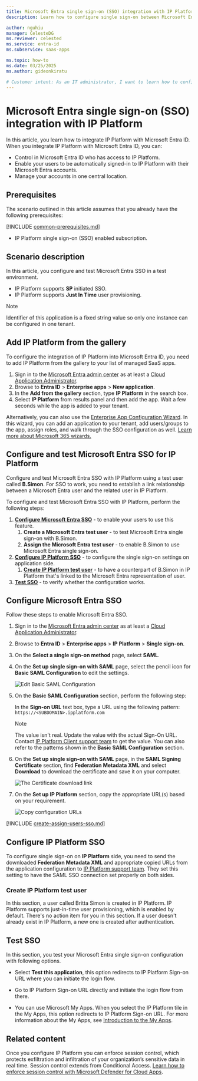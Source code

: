 ```yaml
---
title: Microsoft Entra single sign-on (SSO) integration with IP Platform
description: Learn how to configure single sign-on between Microsoft Entra ID and IP Platform.

author: nguhiu
manager: CelesteDG
ms.reviewer: celested
ms.service: entra-id
ms.subservice: saas-apps

ms.topic: how-to
ms.date: 03/25/2025
ms.author: gideonkiratu

# Customer intent: As an IT administrator, I want to learn how to configure single sign-on between Microsoft Entra ID and IP Platform so that I can control who has access to IP Platform, enable automatic sign-in with Microsoft Entra accounts, and manage my accounts in one central location.
---
```


# Microsoft Entra single sign-on (SSO) integration with IP Platform

In this article,  you learn how to integrate IP Platform with Microsoft Entra ID. When you integrate IP Platform with Microsoft Entra ID, you can:

* Control in Microsoft Entra ID who has access to IP Platform.
* Enable your users to be automatically signed-in to IP Platform with their Microsoft Entra accounts.
* Manage your accounts in one central location.


## Prerequisites
The scenario outlined in this article assumes that you already have the following prerequisites:

[!INCLUDE [common-prerequisites.md](~/identity/saas-apps/includes/common-prerequisites.md)]
* IP Platform single sign-on (SSO) enabled subscription.

## Scenario description

In this article,  you configure and test Microsoft Entra SSO in a test environment.

* IP Platform supports **SP** initiated SSO.
* IP Platform supports **Just In Time** user provisioning.

> [!NOTE]
> Identifier of this application is a fixed string value so only one instance can be configured in one tenant.

## Add IP Platform from the gallery

To configure the integration of IP Platform into Microsoft Entra ID, you need to add IP Platform from the gallery to your list of managed SaaS apps.

1. Sign in to the [Microsoft Entra admin center](https://entra.microsoft.com) as at least a [Cloud Application Administrator](~/identity/role-based-access-control/permissions-reference.md#cloud-application-administrator).
1. Browse to **Entra ID** > **Enterprise apps** > **New application**.
1. In the **Add from the gallery** section, type **IP Platform** in the search box.
1. Select **IP Platform** from results panel and then add the app. Wait a few seconds while the app is added to your tenant.

 Alternatively, you can also use the [Enterprise App Configuration Wizard](https://portal.office.com/AdminPortal/home?Q=Docs#/azureadappintegration). In this wizard, you can add an application to your tenant, add users/groups to the app, assign roles, and walk through the SSO configuration as well. [Learn more about Microsoft 365 wizards.](/microsoft-365/admin/misc/azure-ad-setup-guides)

<a name='configure-and-test-azure-ad-sso-for-ip-platform'></a>

## Configure and test Microsoft Entra SSO for IP Platform

Configure and test Microsoft Entra SSO with IP Platform using a test user called **B.Simon**. For SSO to work, you need to establish a link relationship between a Microsoft Entra user and the related user in IP Platform.

To configure and test Microsoft Entra SSO with IP Platform, perform the following steps:

1. **[Configure Microsoft Entra SSO](#configure-azure-ad-sso)** - to enable your users to use this feature.
    1. **Create a Microsoft Entra test user** - to test Microsoft Entra single sign-on with B.Simon.
    1. **Assign the Microsoft Entra test user** - to enable B.Simon to use Microsoft Entra single sign-on.
1. **[Configure IP Platform SSO](#configure-ip-platform-sso)** - to configure the single sign-on settings on application side.
    1. **[Create IP Platform test user](#create-ip-platform-test-user)** - to have a counterpart of B.Simon in IP Platform that's linked to the Microsoft Entra representation of user.
1. **[Test SSO](#test-sso)** - to verify whether the configuration works.

<a name='configure-azure-ad-sso'></a>

## Configure Microsoft Entra SSO

Follow these steps to enable Microsoft Entra SSO.

1. Sign in to the [Microsoft Entra admin center](https://entra.microsoft.com) as at least a [Cloud Application Administrator](~/identity/role-based-access-control/permissions-reference.md#cloud-application-administrator).
1. Browse to **Entra ID** > **Enterprise apps** > **IP Platform** > **Single sign-on**.
1. On the **Select a single sign-on method** page, select **SAML**.
1. On the **Set up single sign-on with SAML** page, select the pencil icon for **Basic SAML Configuration** to edit the settings.

   ![Edit Basic SAML Configuration](common/edit-urls.png)

1. On the **Basic SAML Configuration** section, perform the following step:

    In the **Sign-on URL** text box, type a URL using the following pattern:
    `https://<SUBDOMAIN>.ipplatform.com`

	> [!NOTE]
	> The value isn't real. Update the value with the actual Sign-On URL. Contact [IP Platform Client support team](mailto:helpdesk@cpaglobal.com) to get the value. You can also refer to the patterns shown in the **Basic SAML Configuration** section.

1. On the **Set up single sign-on with SAML** page, in the **SAML Signing Certificate** section,  find **Federation Metadata XML** and select **Download** to download the certificate and save it on your computer.

	![The Certificate download link](common/metadataxml.png)

1. On the **Set up IP Platform** section, copy the appropriate URL(s) based on your requirement.

	![Copy configuration URLs](common/copy-configuration-urls.png)

<a name='create-an-azure-ad-test-user'></a>

[!INCLUDE [create-assign-users-sso.md](~/identity/saas-apps/includes/create-assign-users-sso.md)]

## Configure IP Platform SSO

To configure single sign-on on **IP Platform** side, you need to send the downloaded **Federation Metadata XML** and appropriate copied URLs from the application configuration to [IP Platform support team](mailto:helpdesk@cpaglobal.com). They set this setting to have the SAML SSO connection set properly on both sides.

### Create IP Platform test user

In this section, a user called Britta Simon is created in IP Platform. IP Platform supports just-in-time user provisioning, which is enabled by default. There's no action item for you in this section. If a user doesn't already exist in IP Platform, a new one is created after authentication.

## Test SSO 

In this section, you test your Microsoft Entra single sign-on configuration with following options. 

* Select **Test this application**, this option redirects to IP Platform Sign-on URL where you can initiate the login flow. 

* Go to IP Platform Sign-on URL directly and initiate the login flow from there.

* You can use Microsoft My Apps. When you select the IP Platform tile in the My Apps, this option redirects to IP Platform Sign-on URL. For more information about the My Apps, see [Introduction to the My Apps](https://support.microsoft.com/account-billing/sign-in-and-start-apps-from-the-my-apps-portal-2f3b1bae-0e5a-4a86-a33e-876fbd2a4510).

## Related content

Once you configure IP Platform you can enforce session control, which protects exfiltration and infiltration of your organization’s sensitive data in real time. Session control extends from Conditional Access. [Learn how to enforce session control with Microsoft Defender for Cloud Apps](/cloud-app-security/proxy-deployment-aad).
